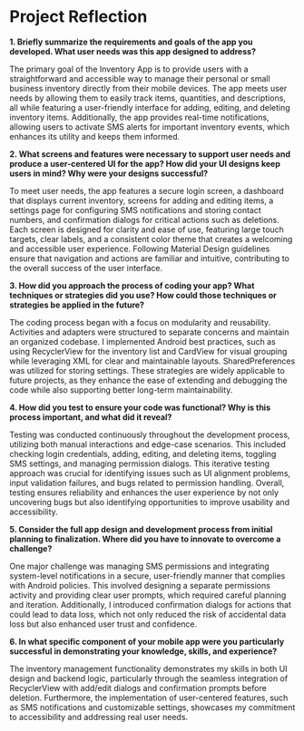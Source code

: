 # Project Reflection
**1. Briefly summarize the requirements and goals of the app you developed. What user needs was this app designed to address?**

The primary goal of the Inventory App is to provide users with a straightforward and accessible way to manage their personal or small business inventory directly from their mobile devices. The app meets user needs by allowing them to easily track items, quantities, and descriptions, all while featuring a user-friendly interface for adding, editing, and deleting inventory items. Additionally, the app provides real-time notifications, allowing users to activate SMS alerts for important inventory events, which enhances its utility and keeps them informed.

**2. What screens and features were necessary to support user needs and produce a user-centered UI for the app? How did your UI designs keep users in mind? Why were your designs successful?**

To meet user needs, the app features a secure login screen, a dashboard that displays current inventory, screens for adding and editing items, a settings page for configuring SMS notifications and storing contact numbers, and confirmation dialogs for critical actions such as deletions. Each screen is designed for clarity and ease of use, featuring large touch targets, clear labels, and a consistent color theme that creates a welcoming and accessible user experience. Following Material Design guidelines ensure that navigation and actions are familiar and intuitive, contributing to the overall success of the user interface.

**3. How did you approach the process of coding your app? What techniques or strategies did you use? How could those techniques or strategies be applied in the future?**

The coding process began with a focus on modularity and reusability. Activities and adapters were structured to separate concerns and maintain an organized codebase. I implemented Android best practices, such as using RecyclerView for the inventory list and CardView for visual grouping while leveraging XML for clear and maintainable layouts. SharedPreferences was utilized for storing settings. These strategies are widely applicable to future projects, as they enhance the ease of extending and debugging the code while also supporting better long-term maintainability.

**4. How did you test to ensure your code was functional? Why is this process important, and what did it reveal?**

Testing was conducted continuously throughout the development process, utilizing both manual interactions and edge-case scenarios. This included checking login credentials, adding, editing, and deleting items, toggling SMS settings, and managing permission dialogs. This iterative testing approach was crucial for identifying issues such as UI alignment problems, input validation failures, and bugs related to permission handling. Overall, testing ensures reliability and enhances the user experience by not only uncovering bugs but also identifying opportunities to improve usability and accessibility.

**5. Consider the full app design and development process from initial planning to finalization. Where did you have to innovate to overcome a challenge?**

One major challenge was managing SMS permissions and integrating system-level notifications in a secure, user-friendly manner that complies with Android policies. This involved designing a separate permissions activity and providing clear user prompts, which required careful planning and iteration. Additionally, I introduced confirmation dialogs for actions that could lead to data loss, which not only reduced the risk of accidental data loss but also enhanced user trust and confidence.

**6. In what specific component of your mobile app were you particularly successful in demonstrating your knowledge, skills, and experience?**

The inventory management functionality demonstrates my skills in both UI design and backend logic, particularly through the seamless integration of RecyclerView with add/edit dialogs and confirmation prompts before deletion. Furthermore, the implementation of user-centered features, such as SMS notifications and customizable settings, showcases my commitment to accessibility and addressing real user needs.
